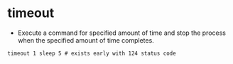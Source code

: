 # timeout

- Execute a command for specified amount of time and stop the process when the specified amount of time completes.

```shell
timeout 1 sleep 5 # exists early with 124 status code
```
